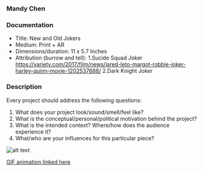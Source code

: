 ### Mandy Chen

### Documentation
* Title: New and Old Jokers
* Medium: Print + AR
* Dimensions/duration: 11 x 5.7 Inches
* Attribution (burrow and tell): 
1.Sucide Squad Joker https://variety.com/2017/film/news/jared-leto-margot-robbie-joker-harley-quinn-movie-1202537688/
2.Dark Knight Joker

### Description
Every project should address the following questions:
1. What does your project look/sound/smell/feel like?
2. What is the conceptual/personal/political motivation behind the project?
3. What is the intended context? Where/how does the audience experience it?
4. What/who are your influences for this particular piece?

![alt text](https://i.imgur.com/OMIls5M.jpg)

[GIF animation linked here](https://media.giphy.com/media/j2pvE1PRQbPOvGLWpM/giphy.gif)

